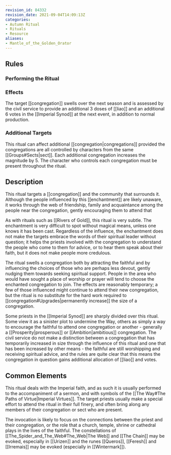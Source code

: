 ```yaml
---
revision_id: 84332
revision_date: 2021-09-04T14:09:13Z
categories:
- Autumn Ritual
- Rituals
- Resource
aliases:
- Mantle_of_the_Golden_Orator
---
```


## Rules

### Performing the Ritual
 



### Effects
The target [[congregation]] swells over the next season and is assessed by the civil service to provide an additional 3 doses of [[liao]] and an additional 6 votes in the [[Imperial Synod]] at the next event, in addition to normal production. 



### Additional Targets
This ritual can affect additional [[congregation|congregations]] provided the congregations are all controlled by characters from the same [[Groups#Sects|sect]]. Each additional congregation increases the magnitude by 5. The character who controls each congregation must be present throughout the ritual.

## Description

This ritual targets a [[congregation]] and the community that surrounds it. Although the people influenced by this [[enchantment]] are likely unaware, it works through the web of friendship, family and acquaintance among the people near the congregation, gently encouraging them to attend that  

As with rituals such as [[Rivers of Gold]], this ritual is very subtle. The enchantment is very difficult to spot without magical means, unless one knows it has been cast. Regardless of the influence, the enchantment does not make the targets embrace the words of their spiritual leader without question; it helps the priests involved with the congregation to understand the people who come to them for advice, or to hear them speak about their faith, but it does not make people more credulous. 

The ritual swells a congregation both by attracting the faithful and by influencing the choices of those who are perhaps less devout, gently nudging them towards seeking spiritual support. People in the area who would have sought a place of worship or prayer will tend to choose the enchanted congregation to join. The effects are reasonably temporary; a few of those influenced might continue to attend their new congregation, but the ritual is no substitute for the hard work required to [[congregation#Upgrades|permanently increase]] the size of a congregation.

Some priests in the [[Imperial Synod]] are sharply divided over this ritual. Some view it as a sinister plot to undermine the Way, others as simply a way to encourage the faithful to attend one congregation or another - generally a [[Prosperity|prosperous]] or [[Ambition|ambitious]] congregation. The civil service do not make a distinction between a congregation that has temporarily increased in size through the influence of this ritual and one that has been increased by other means - the faithful are still worshipping and receiving spiritual advice, and the rules are quite clear that this means the congregation in question gains additional allocation of [[liao]] and votes. 

## Common Elements
This ritual deals with the Imperial faith, and as such it is usually performed to the accompaniment of a sermon, and with symbols of the [[The Way#The Paths of Virtue|Imperial Virtues]]. The target priests usually make a special effort to attend the ritual in their full finery, and often bring along any members of their congregation or sect who are present. 

The invocation is likely to focus on the connections between the priest and their congregation, or the role that a church, temple, shrine or cathedral plays in the lives of the faithful. The constellations of [[The_Spider_and_The_Web#The_Web|The Web]] and [[The Chain]] may be evoked, especially in [[Urizen]] and the runes [[Queros]], [[Feresh]] and [[Irremais]] may be evoked (especially in [[Wintermark]]).



